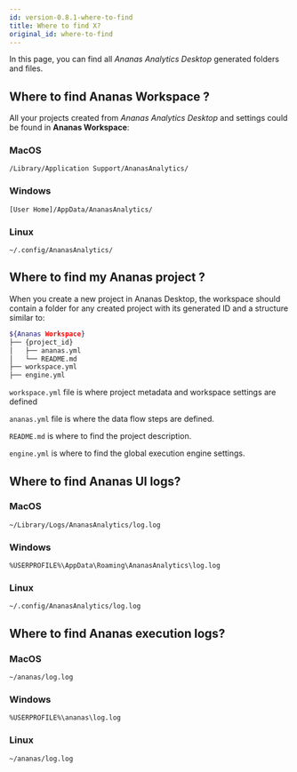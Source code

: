 ```yaml
---
id: version-0.8.1-where-to-find
title: Where to find X?
original_id: where-to-find
---
```


In this page, you can find all *Ananas Analytics Desktop* generated folders and files.

## Where to find Ananas Workspace ?

All your projects created from *Ananas Analytics Desktop* and settings could be found in **Ananas Workspace**: 


### MacOS

`/Library/Application Support/AnanasAnalytics/`

### Windows

`[User Home]/AppData/AnanasAnalytics/`

### Linux

`~/.config/AnanasAnalytics/`

## Where to find my Ananas project ?

When you create a new project in Ananas Desktop, the workspace should contain a folder for any created project with its generated ID and a structure similar to:

```bash
${Ananas Workspace}
├── {project_id}
│   ├── ananas.yml
│   └── README.md
├── workspace.yml
├── engine.yml
```

`workspace.yml` file is where project metadata and workspace settings are defined

`ananas.yml` file is where the data flow steps are defined. 

`README.md` is where to find the project description.

`engine.yml` is where to find the global execution engine settings.

## Where to find Ananas UI logs?

### MacOS
`~/Library/Logs/AnanasAnalytics/log.log`

### Windows

`%USERPROFILE%\AppData\Roaming\AnanasAnalytics\log.log`

### Linux

`~/.config/AnanasAnalytics/log.log`

## Where to find Ananas execution logs?

### MacOS
`~/ananas/log.log`

### Windows

`%USERPROFILE%\ananas\log.log`

### Linux

`~/ananas/log.log`


